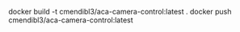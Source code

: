 docker build -t cmendibl3/aca-camera-control:latest .
docker push cmendibl3/aca-camera-control:latest